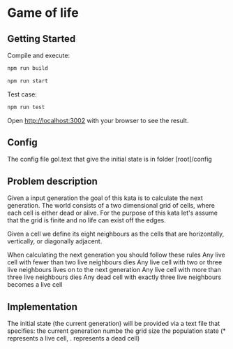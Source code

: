 # Game of life

## Getting Started

Compile and execute:

```bash
npm run build
```

```bash
npm run start
```

Test case:

```bash
npm run test
```


Open [http://localhost:3002](http://localhost:3002) with your browser to see the result.


## Config

The config file gol.text that give the initial state is in folder [root]/config


## Problem description

Given a input generation the goal of this kata is to calculate the next
generation. The world consists of a two dimensional grid of cells, where
each cell is either dead or alive. For the purpose of this kata let's assume
that the grid is finite and no life can exist off the edges.

Given a cell we define its eight neighbours as the cells that are horizontally,
vertically, or diagonally adjacent.

When calculating the next generation you should follow these rules
Any live cell with fewer than two live neighbours dies
Any live cell with two or three live neighbours lives on to the next
generation
Any live cell with more than three live neighbours dies
Any dead cell with exactly three live neighbours becomes a live cell

## Implementation

The initial state (the current generation) will be provided via a text file
that specifies:
the current generation numbe
the grid size
the population state (* represents a live cell, . represents a dead cell)



